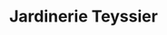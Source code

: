 ---
title: "Jardinerie Teyssier"
url: /cournon-dauvergne/jardinerie-teyssier/
shop: Garten-Center
---